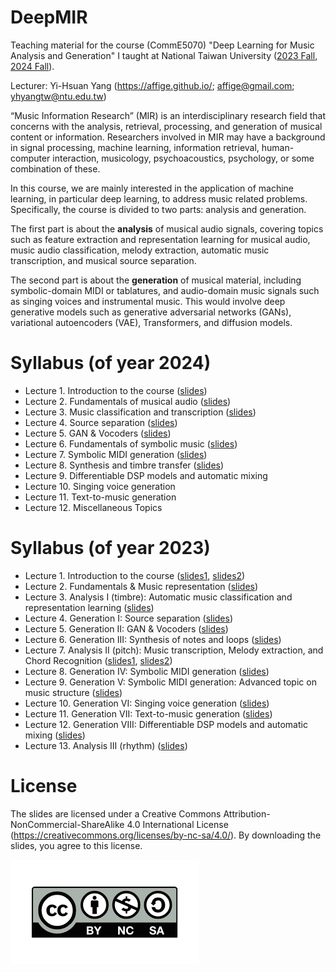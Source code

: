 # DeepMIR
Teaching material for the course (CommE5070) "Deep Learning for Music Analysis and Generation" I taught at National Taiwan University ([2023 Fall](https://affige.github.io/teaching_deepmir23.html), [2024 Fall](https://affige.github.io/teaching_deepmir24.html)).

Lecturer: Yi-Hsuan Yang (https://affige.github.io/; affige@gmail.com; yhyangtw@ntu.edu.tw)

“Music Information Research” (MIR) is an interdisciplinary research field that concerns with the analysis, retrieval, processing, and generation of musical content or information. Researchers involved in MIR may have a background in signal processing, machine learning, information retrieval, human-computer interaction, musicology, psychoacoustics, psychology, or some combination of these.

In this course, we are mainly interested in the application of machine learning, in particular deep learning, to address music related problems. Specifically, the course is divided to two parts: analysis and generation.

The first part is about the **analysis** of musical audio signals, covering topics such as feature extraction and representation learning for musical audio, music audio classification, melody extraction, automatic music transcription, and musical source separation.

The second part is about the **generation** of musical material, including symbolic-domain MIDI or tablatures, and audio-domain music signals such as singing voices and instrumental music. This would involve deep generative models such as generative adversarial networks (GANs), variational autoencoders (VAE), Transformers, and diffusion models. 

# Syllabus (of year 2024)
* Lecture 1. Introduction to the course ([slides](https://github.com/affige/DeepMIR/blob/main/2024/lecture01_intro_course.pdf))
* Lecture 2. Fundamentals of musical audio ([slides](https://github.com/affige/DeepMIR/blob/main/2024/lecture02_fundamentals_audio.pdf))
* Lecture 3. Music classification and transcription ([slides](https://github.com/affige/DeepMIR/blob/main/2024/lecture03_classification_transcription.pdf)) 
* Lecture 4. Source separation ([slides](https://github.com/affige/DeepMIR/blob/main/2024/lecture04_separation.pdf))  
* Lecture 5. GAN & Vocoders ([slides](https://github.com/affige/DeepMIR/blob/main/2024/lecture05_vocoders.pdf))   
* Lecture 6. Fundamentals of symbolic music ([slides](https://github.com/affige/DeepMIR/blob/main/2024/lecture06_fundamentals_symbolic.pdf))   
* Lecture 7. Symbolic MIDI generation ([slides](https://github.com/affige/DeepMIR/blob/main/2024/lecture07_midi_generation.pdf))   
*	Lecture 8. Synthesis and timbre transfer ([slides](https://github.com/affige/DeepMIR/blob/main/2024/lecture08_synthesis.pdf))   
* Lecture 9. Differentiable DSP models and automatic mixing
*	Lecture 10. Singing voice generation
*	Lecture 11. Text-to-music generation
*	Lecture 12. Miscellaneous Topics


# Syllabus (of year 2023)
* Lecture 1. Introduction to the course ([slides1](https://github.com/affige/DeepMIR/blob/main/2023/lecture01_intro_course.pdf), [slides2](https://github.com/affige/DeepMIR/blob/main/2023/lecture01b_intro_MIR.pdf))
* Lecture 2. Fundamentals & Music representation ([slides](https://github.com/affige/DeepMIR/blob/main/2023/lecture02_representations.pdf))
* Lecture 3. Analysis I (timbre): Automatic music classification and representation learning ([slides](https://github.com/affige/DeepMIR/blob/main/2023/lecture03_timbre.pdf))
* Lecture 4. Generation I: Source separation ([slides](https://github.com/affige/DeepMIR/blob/main/2023/lecture04_separation.pdf))
* Lecture 5. Generation II: GAN & Vocoders ([slides](https://github.com/affige/DeepMIR/blob/main/2023/lecture05_vocoders.pdf))
* Lecture 6. Generation III: Synthesis of notes and loops ([slides](https://github.com/affige/DeepMIR/blob/main/2023/lecture06_synthesis.pdf))
* Lecture 7. Analysis II (pitch): Music transcription, Melody extraction, and Chord Recognition ([slides1](https://github.com/affige/DeepMIR/blob/main/2023/lecture07_pitch.pdf), [slides2](https://github.com/leo-so/AMT_talk))
*	Lecture 8. Generation IV: Symbolic MIDI generation ([slides](https://github.com/affige/DeepMIR/blob/main/2023/lecture08_midi_generation.pdf))
*	Lecture 9. Generation V: Symbolic MIDI generation: Advanced topic on music structure ([slides](https://github.com/affige/DeepMIR/blob/main/2023/lecture09_midi_generation_2.pdf))
*	Lecture 10. Generation VI: Singing voice generation ([slides](https://github.com/affige/DeepMIR/blob/main/2023/lecture10_singing_generation.pdf))
* Lecture 11. Generation VII: Text-to-music generation ([slides](https://github.com/affige/DeepMIR/blob/main/2023/lecture11_text-to-music.pdf))
*	Lecture 12. Generation VIII: Differentiable DSP models and automatic mixing ([slides](https://github.com/affige/DeepMIR/blob/main/2023/lecture12_DDSP_mixing.pdf))
*	Lecture 13. Analysis III (rhythm) ([slides](https://github.com/affige/DeepMIR/blob/main/2023/lecture13_rhythm.pdf))



# License
The slides are licensed under a Creative Commons Attribution-NonCommercial-ShareAlike 4.0 International License (https://creativecommons.org/licenses/by-nc-sa/4.0/). By downloading the slides, you agree to this license.

![](license.png)
